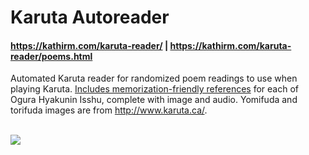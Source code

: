 # Karuta Autoreader

#### https://kathirm.com/karuta-reader/  |  https://kathirm.com/karuta-reader/poems.html

Automated Karuta reader for randomized poem readings to use when playing Karuta. [Includes memorization-friendly references](https://kathirm.com/karuta-reader/poems.html) for each of Ogura Hyakunin Isshu, complete with image and audio. Yomifuda and torifuda images are from http://www.karuta.ca/.

<br />
<a href="https://kathirm.com/karuta-reader/"><img src=https://i.imgur.com/aSigtfk.png></a>
